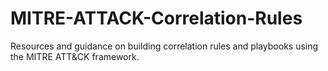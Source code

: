# MITRE-ATTACK-Correlation-Rules
Resources and guidance on building correlation rules and playbooks using the MITRE ATT&amp;CK framework.
